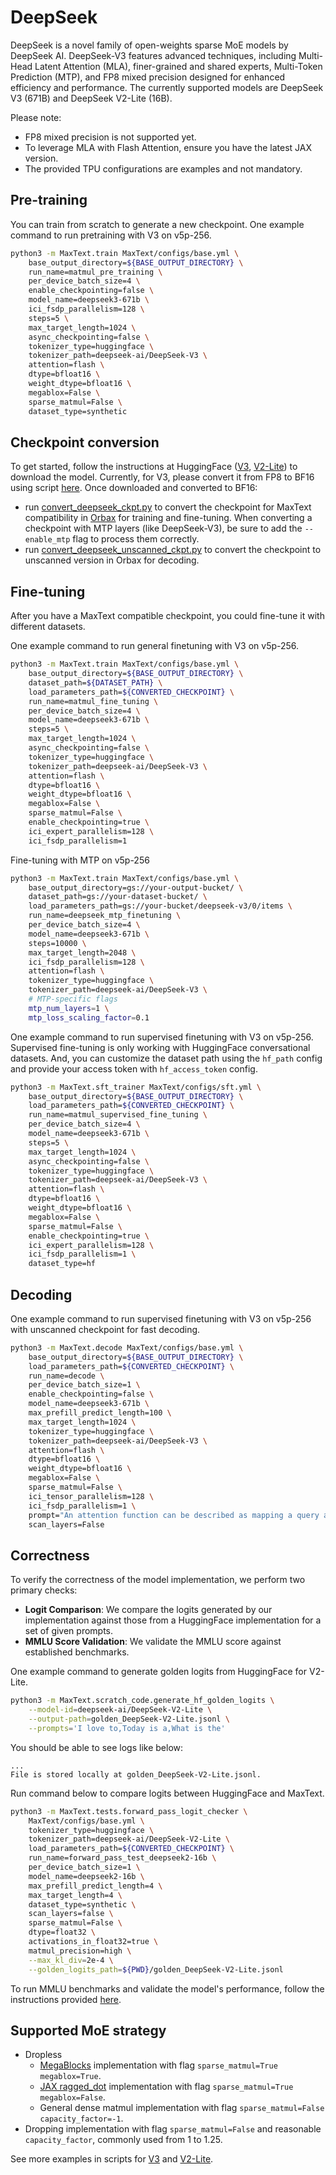 <!--
 # Copyright 2023–2025 Google LLC
#
# Licensed under the Apache License, Version 2.0 (the "License");
# you may not use this file except in compliance with the License.
# You may obtain a copy of the License at
#
#    https://www.apache.org/licenses/LICENSE-2.0
#
# Unless required by applicable law or agreed to in writing, software
# distributed under the License is distributed on an "AS IS" BASIS,
# WITHOUT WARRANTIES OR CONDITIONS OF ANY KIND, either express or implied.
# See the License for the specific language governing permissions and
# limitations under the License.
 -->

# DeepSeek

DeepSeek is a novel family of open-weights sparse MoE models by DeepSeek AI. DeepSeek-V3 features advanced techniques, including Multi-Head Latent Attention (MLA), finer-grained and shared experts, Multi-Token Prediction (MTP), and FP8 mixed precision designed for enhanced efficiency and performance. The currently supported models are DeepSeek V3 (671B) and DeepSeek V2-Lite (16B).

Please note:
* FP8 mixed precision is not supported yet.
* To leverage MLA with Flash Attention, ensure you have the latest JAX version.
* The provided TPU configurations are examples and not mandatory.


## Pre-training
You can train from scratch to generate a new checkpoint. One example command to run pretraining with V3 on v5p-256.

```sh
python3 -m MaxText.train MaxText/configs/base.yml \
    base_output_directory=${BASE_OUTPUT_DIRECTORY} \
    run_name=matmul_pre_training \
    per_device_batch_size=4 \
    enable_checkpointing=false \
    model_name=deepseek3-671b \
    ici_fsdp_parallelism=128 \
    steps=5 \
    max_target_length=1024 \
    async_checkpointing=false \
    tokenizer_type=huggingface \
    tokenizer_path=deepseek-ai/DeepSeek-V3 \
    attention=flash \
    dtype=bfloat16 \
    weight_dtype=bfloat16 \
    megablox=False \
    sparse_matmul=False \
    dataset_type=synthetic
```


## Checkpoint conversion
To get started, follow the instructions at HuggingFace ([V3](https://huggingface.co/deepseek-ai/DeepSeek-V3), [V2-Lite](https://huggingface.co/deepseek-ai/DeepSeek-V2-Lite)) to download the model. Currently, for V3, please convert it from FP8 to BF16 using script [here](https://github.com/deepseek-ai/DeepSeek-V3/blob/a878eada08ea6913f5a2ae80a43afeffdef082ef/inference/fp8_cast_bf16.py). Once downloaded and converted to BF16:
* run [convert_deepseek_ckpt.py](../../../src/MaxText/convert_deepseek_ckpt.py) to convert the checkpoint for MaxText compatibility in [Orbax](https://orbax.readthedocs.io/en/latest/guides/checkpoint/orbax_checkpoint_101.html) for training and fine-tuning. When converting a checkpoint with MTP layers (like DeepSeek-V3), be sure to add the `--enable_mtp` flag to process them correctly.
* run [convert_deepseek_unscanned_ckpt.py](../../../src/MaxText/convert_deepseek_unscanned_ckpt.py) to convert the checkpoint to unscanned version in Orbax for decoding.


## Fine-tuning

After you have a MaxText compatible checkpoint, you could fine-tune it with different datasets. 

One example command to run general finetuning with V3 on v5p-256.

```sh
python3 -m MaxText.train MaxText/configs/base.yml \
    base_output_directory=${BASE_OUTPUT_DIRECTORY} \
    dataset_path=${DATASET_PATH} \
    load_parameters_path=${CONVERTED_CHECKPOINT} \
    run_name=matmul_fine_tuning \
    per_device_batch_size=4 \
    model_name=deepseek3-671b \
    steps=5 \
    max_target_length=1024 \
    async_checkpointing=false \
    tokenizer_type=huggingface \
    tokenizer_path=deepseek-ai/DeepSeek-V3 \
    attention=flash \
    dtype=bfloat16 \
    weight_dtype=bfloat16 \
    megablox=False \
    sparse_matmul=False \
    enable_checkpointing=true \
    ici_expert_parallelism=128 \
    ici_fsdp_parallelism=1
```

Fine-tuning with MTP on v5p-256

```sh
python3 -m MaxText.train MaxText/configs/base.yml \
    base_output_directory=gs://your-output-bucket/ \
    dataset_path=gs://your-dataset-bucket/ \
    load_parameters_path=gs://your-bucket/deepseek-v3/0/items \
    run_name=deepseek_mtp_finetuning \
    per_device_batch_size=4 \
    model_name=deepseek3-671b \
    steps=10000 \
    max_target_length=2048 \
    ici_fsdp_parallelism=128 \
    attention=flash \
    tokenizer_type=huggingface \
    tokenizer_path=deepseek-ai/DeepSeek-V3 \
    # MTP-specific flags
    mtp_num_layers=1 \
    mtp_loss_scaling_factor=0.1
```

One example command to run supervised finetuning with V3 on v5p-256. Supervised fine-tuning is only working with HuggingFace conversational datasets. And, you can customize the dataset path using the `hf_path` config and provide your access token with `hf_access_token` config.

```sh
python3 -m MaxText.sft_trainer MaxText/configs/sft.yml \
    base_output_directory=${BASE_OUTPUT_DIRECTORY} \
    load_parameters_path=${CONVERTED_CHECKPOINT} \
    run_name=matmul_supervised_fine_tuning \
    per_device_batch_size=4 \
    model_name=deepseek3-671b \
    steps=5 \
    max_target_length=1024 \
    async_checkpointing=false \
    tokenizer_type=huggingface \
    tokenizer_path=deepseek-ai/DeepSeek-V3 \
    attention=flash \
    dtype=bfloat16 \
    weight_dtype=bfloat16 \
    megablox=False \
    sparse_matmul=False \
    enable_checkpointing=true \
    ici_expert_parallelism=128 \
    ici_fsdp_parallelism=1 \
    dataset_type=hf
```

## Decoding
One example command to run supervised finetuning with V3 on v5p-256 with unscanned checkpoint for fast decoding.

```sh
python3 -m MaxText.decode MaxText/configs/base.yml \
    base_output_directory=${BASE_OUTPUT_DIRECTORY} \
    load_parameters_path=${CONVERTED_CHECKPOINT} \
    run_name=decode \
    per_device_batch_size=1 \
    enable_checkpointing=false \
    model_name=deepseek3-671b \
    max_prefill_predict_length=100 \
    max_target_length=1024 \
    tokenizer_type=huggingface \
    tokenizer_path=deepseek-ai/DeepSeek-V3 \
    attention=flash \
    dtype=bfloat16 \
    weight_dtype=bfloat16 \
    megablox=False \
    sparse_matmul=False \
    ici_tensor_parallelism=128 \
    ici_fsdp_parallelism=1 \
    prompt="An attention function can be described as mapping a query and a set of key-value pairs to an output, where the query, keys, values, and outputs are all vectors. The output is " \
    scan_layers=False
```

## Correctness
To verify the correctness of the model implementation, we perform two primary checks:

* **Logit Comparison**: We compare the logits generated by our implementation against those from a HuggingFace implementation for a set of given prompts.
* **MMLU Score Validation**: We validate the MMLU score against established benchmarks.

One example command to generate golden logits from HuggingFace for V2-Lite.

```sh
python3 -m MaxText.scratch_code.generate_hf_golden_logits \
    --model-id=deepseek-ai/DeepSeek-V2-Lite \
    --output-path=golden_DeepSeek-V2-Lite.jsonl \
    --prompts='I love to,Today is a,What is the'
```

You should be able to see logs like below:

```
...
File is stored locally at golden_DeepSeek-V2-Lite.jsonl.
```

Run command below to compare logits between HuggingFace and MaxText.

```sh
python3 -m MaxText.tests.forward_pass_logit_checker \
    MaxText/configs/base.yml \
    tokenizer_type=huggingface \
    tokenizer_path=deepseek-ai/DeepSeek-V2-Lite \
    load_parameters_path=${CONVERTED_CHECKPOINT} \
    run_name=forward_pass_test_deepseek2-16b \
    per_device_batch_size=1 \
    model_name=deepseek2-16b \
    max_prefill_predict_length=4 \
    max_target_length=4 \
    dataset_type=synthetic \
    scan_layers=false \
    sparse_matmul=False \
    dtype=float32 \
    activations_in_float32=true \
    matmul_precision=high \
    --max_kl_div=2e-4 \
    --golden_logits_path=${PWD}/golden_DeepSeek-V2-Lite.jsonl
```

To run MMLU benchmarks and validate the model's performance, follow the instructions provided [here](../../../benchmarks/mmlu/mmlu_eval.py).

## Supported MoE strategy
* Dropless
  * [MegaBlocks](https://arxiv.org/abs/2211.15841) implementation with flag `sparse_matmul=True megablox=True`.
  * [JAX ragged_dot](https://github.com/jax-ml/jax/blob/a8fb0e01f8d083fff337d3c26375bb1b77344a99/jax/_src/lax/lax.py#L2415) implementation with flag `sparse_matmul=True megablox=False`.
  * General dense matmul implementation with flag `sparse_matmul=False capacity_factor=-1`.
* Dropping implementation with flag `sparse_matmul=False` and reasonable `capacity_factor`, commonly used from 1 to 1.25.

See more examples in scripts for [V3](v3-671b/test_deepseek.sh) and [V2-Lite](v2-16b/test_deepseek.sh).
